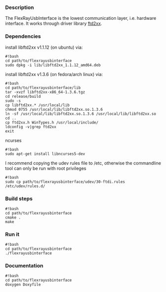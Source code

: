 ### Description ###
The FlexRayUsbInterface is the lowest communication layer, i.e. hardware interface.
It works through driver library [ftd2xx](http://www.ftdichip.com/Drivers/D2XX.htm).

### Dependencies ###
install libftd2xx v1.1.12 (on ubuntu) via:

```
#!bash
cd path/to/flexrayusbinterface
sudo dpkg -i lib/libftd2xx_1.1.12_amd64.deb
```
install libftd2xx v1.3.6 (on fedora/arch linux) via:
```
#!bash
cd path/to/flexrayusbinterface/lib
tar -xvzf libftd2xx-x86_64-1.3.6.tgz 
cd release/build
sudo -s
cp libftd2xx.* /usr/local/lib
chmod 0755 /usr/local/lib/libftd2xx.so.1.3.6
ln -sf /usr/local/lib/libftd2xx.so.1.3.6 /usr/local/lib/libftd2xx.so
cd ..
cp ftd2xx.h WinTypes.h /usr/local/include/
ldconfig -v|grep ftd2xx
exit
```
ncurses
```
#!bash
sudo apt-get install libncurses5-dev 
```
I recommend copying the udev rules file to /etc, otherwise the commandline tool can only be run with root privileges
```
#!bash
sudo cp path/to/flexrayusbinterface/udev/30-ftdi.rules /etc/udev/rules.d/
```

### Build steps ###

```
#!bash
cd path/to/flexrayusbinterface
cmake .
make
```

### Run it ###

```
#!bash
cd path/to/flexrayusbinterface
./flexrayusbinterface

```

### Documentation ###

```
#!bash
cd path/to/flexrayusbinterface
doxygen Doxyfile
```